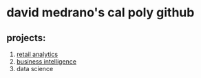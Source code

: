 # david medrano's cal poly github
## projects:

1. [retail analytics](https://linkmehere.com)
2. [business intelligence](https://github.com/DavidMedr/davidmedrano/blob/main/Project%205_6%2C%20warmup%203100%20ulta%20quartiles.ipynb)
3. data science
